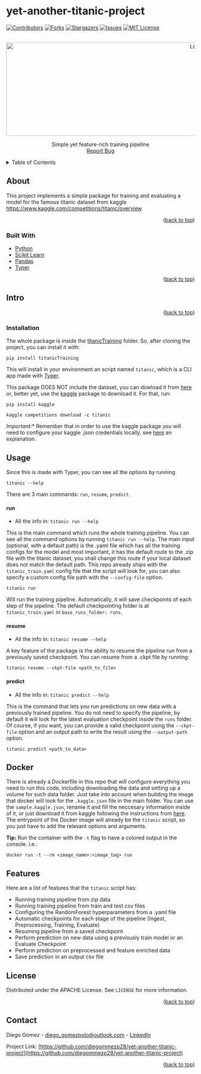# yet-another-titanic-project
<div id="top"></div>


<!-- PROJECT SHIELDS -->
[![Contributors][contributors-shield]][contributors-url]
[![Forks][forks-shield]][forks-url]
[![Stargazers][stars-shield]][stars-url]
[![Issues][issues-shield]][issues-url]
[![MIT License][license-shield]][license-url]


<!-- PROJECT LOGO -->
<br />
<div align="center">
    <img src="https://github.com/diegommezp28/yet-another-titanic-project/assets/47110686/e1dd81d9-b693-424d-aa34-322738669ec1" alt="Logo" width="1000" height="250">
  </a>

  <p align="center">
  Simple yet feature-rich training pipeline
  
  </br>
    <a href="https://github.com/diegommezp28/yet-another-titanic-project/issues">Report Bug</a>
    
  </p>
</div>



<!-- TABLE OF CONTENTS -->
<details>
  <summary>Table of Contents</summary>
  <ol>
    <li>
      <a href="#about-the-project">About</a>
      <ul>
        <li><a href="#built-with">Built with</a></li>
      </ul>
    </li>
    <li>
      <a href="#getting-started">Intro</a>
      <ul>
        <li><a href="#installation">Installation</a></li>
      </ul>
    </li>
    <li><a href="#usage">Use</a></li>
    <li><a href="#license">License</a></li>
    <li><a href="#contact">Contact</a></li>
  </ol>
</details>



<!-- ABOUT THE PROJECT -->
## About
This project implements a simple package for training and evaluating a model for the famous titanic dataset from kaggle 
https://www.kaggle.com/competitions/titanic/overview


<p align="right">(<a href="#top">back to top</a>)</p>



### Built With

* [Python](https://www.python.org/)
* [Scikit Learn](https://scikit-learn.org/)
* [Pandas](https://pandas.pydata.org/)
* [Typer](https://typer.tiangolo.com/)

<p align="right">(<a href="#top">back to top</a>)</p>



<!-- GETTING STARTED -->
## Intro

<p align="right">(<a href="#top">back to top</a>)</p>

### Installation
The whole package is inside the [titanicTraining](https://github.com/diegommezp28/yet-another-titanic-project/tree/main/titanicTraining) folder. So, after cloning the project, you can install it with:

```
pip install titanicTraining
```

This will install in your environment an script named `titanic`, which is a CLI app made with [Typer](https://typer.tiangolo.com/). 

This package DOES NOT include the dataset, you can dowload it from [here](https://www.kaggle.com/competitions/titanic/overview) or, better yet, use the [kaggle](https://pypi.org/project/kaggle/) package to download it. For that, run:

```
pip install kaggle
```

```
kaggle competitions download -c titanic
```


*Important:** Remember that in order to use the kaggle package you will need to configure your kaggle .json credentials locally, see [here](https://github.com/Kaggle/kaggle-api#api-credentials) an explanation. 

## Usage

Since this is made with Typer, you can see all the options by running

```
titanic --help
```

There are 3 main commands: `run`, `resume`, `predict`. 

#### run

* All the info in: `titanic run --help`

This is the main command which runs the whole training pipeline. You can see all the command options by running `titanic run --help`.
The main input (optional, with a default path) is the .yaml file which has all the training configs for the model and most important, it has the default route to the .zip file with the titanic dataset, you shall change this route if your local dataset does not match the default path. 
This repo already ships with the `titanic_train.yaml` config file that the script will look for, you can also specify a custom config file path with the `--config-file` option. 

```
titanic run
```
Will run the training pipeline. Automatically, it will save checkpoints of each step of the pipeline. The default checkpointing folder is at `titanic_train.yaml` in `base_runs_folder: runs`.

#### resume

* All the info in: `titanic resume --help`

A key feature of the package is the ability to resume the pipeline run from a previously saved checkpoint. You can resume from a .ckpt file by running:

```
titanic resume --ckpt-file <path_to_file>
```
#### predict

* All the info in: `titanic predict --help`

This is the command that lets you run predictions on new data with a previously trained pipeline. You do not need to specify the pipeline, by default it will look for the latest evaluation checkpoint inside the `runs` folder. Of course, if you want, you can provide a valid checkpoint using the `--ckpt-file` option and an output path to write the result using the `--output-path` option.

```
titanic predict <path_to_data>
```

## Docker

There is already a Dockerfile in this repo that will configure everything you need to run this code, including downloading the data and setting up a volume for such data folder. Just take into account when building the image that docker will look for the `.kaggle.json` file in the main folder. You can use the `sample.kaggle.json`, rename it and fill the neccesary information inside of it, or just download it from kaggle following the instructions from [here](https://github.com/Kaggle/kaggle-api#api-credentials). The entrypoint of the Docker image will already be the `titanic` script, so you just have to add the relevant options and arguments. 

**Tip:** Run the container with the `-t` flag to have a colored output in the console. i.e.:

```
docker run -t --rm <image_name>:<image_tag> run
```

## Features

Here are a list of features that the `titanic` script has:
* Running training pipeline from zip data
* Running training pipeline from train and test csv files
* Configuring the RandomForest hyperparameters from a .yaml file
* Automatic checkpoints for each stage of the pipeline (Ingest, Preprocessing, Training, Evaluate)
* Resuming pipeline from a saved  checkpoint
* Perform prediction on new data using a previously train model or an Evaluate Checkpoint
* Perform prediction on preprocessed and feature enriched data
* Save prediction in an output csv file


<!-- LICENSE -->
## License

Distributed under the APACHE License. See `LICENSE` for more information.

<p align="right">(<a href="#top">back to top</a>)</p>



<!-- CONTACT -->
## Contact

Diego Gómez  - diego_gomezpolo@outlook.com - [LinkedIn](https://www.linkedin.com/in/diegomezp28/)

Project Link: [https://github.com/diegommezp28/yet-another-titanic-project](https://github.com/diegommezp28/yet-another-titanic-project)

<p align="right">(<a href="#top">back to top</a>)</p>



<!-- MARKDOWN LINKS & IMAGES -->
<!-- https://www.markdownguide.org/basic-syntax/#reference-style-links -->
[contributors-shield]: https://img.shields.io/github/contributors/diegommezp28/yet-another-titanic-project.svg?style=for-the-badge
[contributors-url]: https://github.com/diegommezp28/yet-another-titanic-project/graphs/contributors
[forks-shield]: https://img.shields.io/github/forks/diegommezp28/yet-another-titanic-project.svg?style=for-the-badge
[forks-url]: https://github.com/diegommezp28/yet-another-titanic-project/network/members
[stars-shield]: https://img.shields.io/github/stars/diegommezp28/yet-another-titanic-project.svg?style=for-the-badge
[stars-url]: https://github.com/diegommezp28/yet-another-titanic-project/stargazers
[issues-shield]: https://img.shields.io/github/issues/diegommezp28/yet-another-titanic-project.svg?style=for-the-badge
[issues-url]: https://github.com/diegommezp28/yet-another-titanic-project/issues
[license-shield]: https://img.shields.io/github/license/diegommezp28/yet-another-titanic-project.svg?style=for-the-badge
[license-url]: https://github.com/diegommezp28/yet-another-titanic-project/blob/master/LICENSE
[product-screenshot]: images/screenshot.png
